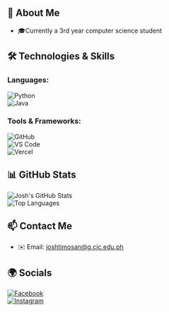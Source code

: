 ## 🚀 About Me  
- 🎓Currently a 3rd year computer science student  

## 🛠️ Technologies & Skills  
### **Languages:**  
![Python](https://img.shields.io/badge/Python-3776AB?style=for-the-badge&logo=python&logoColor=white)  
![Java](https://img.shields.io/badge/Java-ED8B00?style=for-the-badge&logo=java&logoColor=white)  

### **Tools & Frameworks:**  
![GitHub](https://img.shields.io/badge/GitHub-100000?style=for-the-badge&logo=github&logoColor=white)  
![VS Code](https://img.shields.io/badge/VSCode-007ACC?style=for-the-badge&logo=visual-studio-code&logoColor=white)  
![Vercel](https://img.shields.io/badge/Vercel-000000?style=for-the-badge&logo=vercel&logoColor=white)  
## 📊 GitHub Stats  
![Josh's GitHub Stats](https://github-readme-stats.vercel.app/api?username=joshtimosan&show_icons=true&theme=tokyonight)  
![Top Languages](https://github-readme-stats.vercel.app/api/top-langs/?username=joshtimosan&layout=compact&theme=tokyonight)  

## 📫 Contact Me  
- ✉️ Email: joshtimosan@g.cjc.edu.ph  

## 🌍 Socials
[![Facebook](https://img.shields.io/badge/Facebook-1877F2?style=for-the-badge&logo=facebook&logoColor=white)](https://www.facebook.com/joshandre.timosan)  
[![Instagram](https://img.shields.io/badge/Instagram-E4405F?style=for-the-badge&logo=instagram&logoColor=white)](https://www.instagram.com/josh_timosan/)  
